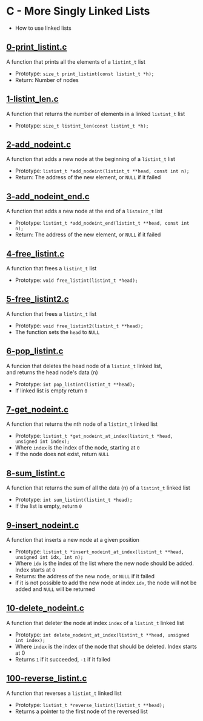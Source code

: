 # C - More Singly Linked Lists
  - How to use linked lists

## [0-print_listint.c](https://github.com/awinabaab/alx-low_level_programming/blob/master/0x13-more_singly_linked_lists/0-print_listint.c)
   A function that prints all the elements of a `listint_t` list
   - Prototype: `size_t print_listint(const listint_t *h);`
   - Return: Number of nodes

## [1-listint_len.c](https://github.com/awinabaab/alx-low_level_programming/blob/master/0x13-more_singly_linked_lists/1-listint_len.c)
   A function that returns the number of elements in a linked `listint_t` list
   - Prototype: `size_t listint_len(const listint_t *h);`

## [2-add_nodeint.c](https://github.com/awinabaab/alx-low_level_programming/blob/master/0x13-more_singly_linked_lists/2-add_nodeint.c)
   A function that adds a new node at the beginning of a `listint_t` list
   - Prototype: `listint_t *add_nodeint(listint_t **head, const int n);`
   - Return: The address of the new element, or `NULL` if it failed

## [3-add_nodeint_end.c](https://github.com/awinabaab/alx-low_level_programming/blob/master/0x13-more_singly_linked_lists/3-add_nodeint_end.c)
   A function that adds a new node at the end of a `listnint_t` list
   - Prototype: `listint_t *add_nodeint_end(listint_t **head, const int n);`
   - Return: The address of the new element, or `NULL` if it failed

## [4-free_listint.c](https://github.com/awinabaab/alx-low_level_programming/blob/master/0x13-more_singly_linked_lists/4-free_listint.c)
   A function that frees a `listint_t` list
   - Prototype: `void free_listint(listint_t *head);`

## [5-free_listint2.c](https://github.com/awinabaab/alx-low_level_programming/blob/master/0x13-more_singly_linked_lists/5-free_listint2.c)
   A function that frees a `listint_t` list
   - Prototype: `void free_listint2(listint_t **head);`
   - The function sets the `head` to `NULL`

## [6-pop_listint.c](https://github.com/awinabaab/alx-low_level_programming/blob/master/0x13-more_singly_linked_lists/6-pop_listint.c)
   A funcion that deletes the head node of a `listint_t` linked list,\
   and returns the head node's data (n)
   - Prototype: `int pop_listint(listint_t **head);`
   - If linked list is empty return `0`

## [7-get_nodeint.c](https://github.com/awinabaab/alx-low_level_programming/blob/master/0x13-more_singly_linked_lists/7-get_nodeint.c)
   A function that returns the nth node of a `listint_t` linked list
   - Prototype: `listint_t *get_nodeint_at_index(listint_t *head, unsigned int index);`
   - Where `index` is the index of the node, starting at `0`
   - If the node does not exist, return `NULL`

## [8-sum_listint.c](https://github.com/awinabaab/alx-low_level_programming/blob/master/0x13-more_singly_linked_lists/8-sum_listint.c)
   A function that returns the sum of all the data (n) of a `listint_t` linked list
   - Prototype: `int sum_listint(listint_t *head);`
   - If the list is empty, return `0`

## [9-insert_nodeint.c](https://github.com/awinabaab/alx-low_level_programming/blob/master/0x13-more_singly_linked_lists/9-insert_nodeint.c)
   A function that inserts a new node at a given position
   - Prototype: `listint_t *insert_nodeint_at_index(listint_t **head, unsigned int idx, int n);`
   - Where `idx` is the index of the list where the new node should be added. Index starts at `0`
   - Returns: the address of the new node, or `NULL` if it failed
   - if it is not possible to add the new node at index `idx`, the node will not be added and `NULL` will be returned

## [10-delete_nodeint.c](https://github.com/awinabaab/alx-low_level_programming/blob/master/0x13-more_singly_linked_lists/10-delete_nodeint.c)
   A function that deleter the node at index `index` of a `listint_t` linked list
   - Prototype: `int delete_nodeint_at_index(listint_t **head, unsigned int index);`
   - Where `index` is the index of the node that should be deleted. Index starts at 0
   - Returns `1` if it succeeded, `-1` if it failed

## [100-reverse_listint.c](https://github.com/awinabaab/alx-low_level_programming/blob/master/0x13-more_singly_linked_lists/100-reverse_listint.c)
   A function that reverses a `listint_t` linked list
   - Prototype: `listint_t *reverse_listint(listint_t **head);`
   - Returns a pointer to the first node of the reversed list